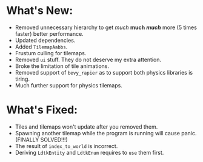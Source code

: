 # What's New:

- Removed unnecessary hierarchy to get *much* **much** ***much*** more (5 times faster) better performance.
- Updated dependencies.
- Added `TilemapAabbs`.
- Frustum culling for tilemaps.
- Removed `ui` stuff. They do not deserve my extra attention.
- Broke the limitation of tile animations.
- Removed support of `bevy_rapier` as to support both physics libraries is tiring.
- Much further support for physics tilemaps.

# What's Fixed:

- Tiles and tilemaps won't update after you removed them.
- Spawning another tilemap while the program is running will cause panic. (FINALLY SOLVED!!!)
- The result of `index_to_world` is incorrect.
- Deriving `LdtkEntity` and `LdtkEnum` requires to `use` them first.
